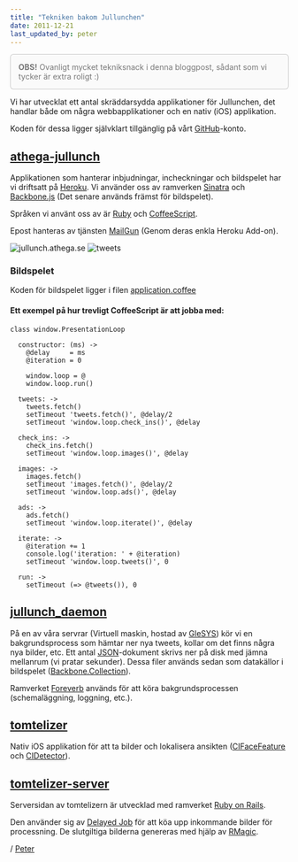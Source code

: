 ```yaml
---
title: "Tekniken bakom Jullunchen"
date: 2011-12-21
last_updated_by: peter
---
```


<p style="padding: 1em; background-color:#FAFAFA; border:1px solid rgba(0, 0, 0, 0.2); color:#777; text-shadow:0 0 1px white; -webkit-border-radius: 6px; -moz-border-radius: 6px; border-radius: 6px;">
<strong>OBS!</strong> Ovanligt mycket tekniksnack i denna
bloggpost, sådant som vi tycker är extra roligt :)
</p>

Vi har utvecklat ett antal skräddarsydda applikationer
för Jullunchen, det handlar både om några
webbapplikationer och en nativ (iOS) applikation.

Koden för dessa ligger självklart tillgänglig på
vårt [GitHub](https://github.com/athega)-konto.

## [athega-jullunch](https://github.com/athega/athega-jullunch)

Applikationen som hanterar inbjudningar, incheckningar och bildspelet
har vi driftsatt på [Heroku](http://www.heroku.com/).
Vi använder oss av ramverken [Sinatra](http://www.sinatrarb.com/)
och [Backbone.js](http://documentcloud.github.com/backbone/)
(Det senare används främst för bildspelet).

Språken vi använt oss av är [Ruby](http://www.ruby-lang.org/en/)
och [CoffeeScript](http://coffeescript.org/).

Epost hanteras av tjänsten [MailGun](https://mailgun.net/)
(Genom deras enkla Heroku Add-on).

![jullunch.athega.se](http://assets.athega.se/blogg/2011/12/jullunch_athega_se.png)
![tweets](http://assets.athega.se/blogg/2011/12/athega_jullunch_tweets.png)

### Bildspelet

Koden för bildspelet ligger i filen
[application.coffee](https://github.com/athega/athega-jullunch/blob/master/coffeescripts/application.coffee)

#### Ett exempel på hur trevligt CoffeeScript är att jobba med:

    class window.PresentationLoop

      constructor: (ms) ->
        @delay     = ms
        @iteration = 0

        window.loop = @
        window.loop.run()

      tweets: ->
        tweets.fetch()
        setTimeout 'tweets.fetch()', @delay/2
        setTimeout 'window.loop.check_ins()', @delay

      check_ins: ->
        check_ins.fetch()
        setTimeout 'window.loop.images()', @delay

      images: ->
        images.fetch()
        setTimeout 'images.fetch()', @delay/2
        setTimeout 'window.loop.ads()', @delay

      ads: ->
        ads.fetch()
        setTimeout 'window.loop.iterate()', @delay

      iterate: ->
        @iteration += 1
        console.log('iteration: ' + @iteration)
        setTimeout 'window.loop.tweets()', 0

      run: ->
        setTimeout (=> @tweets()), 0


## [jullunch_daemon](https://github.com/athega/jullunch_daemon)

På en av våra servrar
(Virtuell maskin, hostad av [GleSYS](http://glesys.se/))
kör vi en bakgrundsprocess som hämtar ner nya tweets, kollar om det
finns några nya bilder, etc.
Ett antal [JSON](http://json.org/)-dokument skrivs ner på disk med
jämna mellanrum (vi pratar sekunder). Dessa filer används sedan
som datakällor i bildspelet
([Backbone.Collection](http://documentcloud.github.com/backbone/#Collection)).

Ramverket [Foreverb](https://github.com/DAddYE/foreverb) används för att
köra bakgrundsprocessen (schemaläggning, loggning, etc.).

## [tomtelizer](https://github.com/athega/tomtelizer)

Nativ iOS applikation för att ta bilder och lokalisera ansikten
([CIFaceFeature](http://developer.apple.com/library/mac/#documentation/CoreImage/Reference/CIFaceFeature/Reference/Reference.html) och
 [CIDetector](http://developer.apple.com/library/ios/#documentation/CoreImage/Reference/CIDetector_Ref/Reference/Reference.html)).

## [tomtelizer-server](https://github.com/athega/tomtelizer-server)

Serversidan av tomtelizern är utvecklad med
ramverket [Ruby on Rails](http://rubyonrails.org/).

Den använder sig av [Delayed Job](https://github.com/collectiveidea/delayed_job)
för att köa upp inkommande bilder för processning. De slutgiltiga
bilderna genereras med hjälp av [RMagic](http://rmagick.rubyforge.org/).

/ [Peter](/peter)
